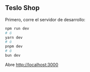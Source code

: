 ## Teslo Shop

Primero, corre el servidor de desarrollo:

```bash
npm run dev
# ó
yarn dev
# ó
pnpm dev
# ó
bun dev
```

Abre [http://localhost:3000](http://localhost:3000)


